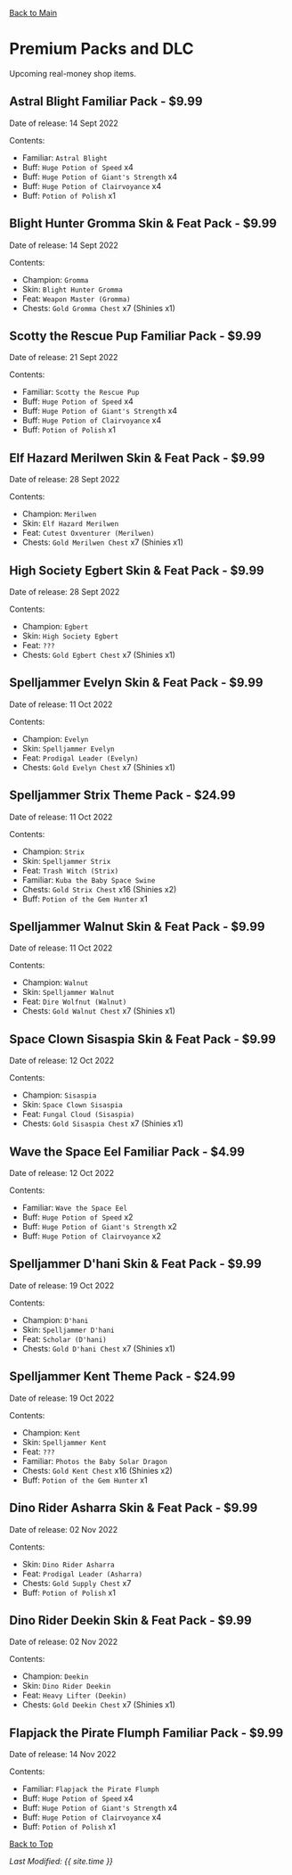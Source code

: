 [Back to Main](index.md)

# Premium Packs and DLC
Upcoming real-money shop items.

## Astral Blight Familiar Pack - $9.99
Date of release: 14 Sept 2022

Contents:
* Familiar: `Astral Blight`
* Buff: `Huge Potion of Speed` x4
* Buff: `Huge Potion of Giant's Strength` x4
* Buff: `Huge Potion of Clairvoyance` x4
* Buff: `Potion of Polish` x1

## Blight Hunter Gromma Skin & Feat Pack - $9.99
Date of release: 14 Sept 2022

Contents:
* Champion: `Gromma`
* Skin: `Blight Hunter Gromma`
* Feat: `Weapon Master (Gromma)`
* Chests: `Gold Gromma Chest` x7 (Shinies x1)

## Scotty the Rescue Pup Familiar Pack - $9.99
Date of release: 21 Sept 2022

Contents:
* Familiar: `Scotty the Rescue Pup`
* Buff: `Huge Potion of Speed` x4
* Buff: `Huge Potion of Giant's Strength` x4
* Buff: `Huge Potion of Clairvoyance` x4
* Buff: `Potion of Polish` x1

## Elf Hazard Merilwen Skin & Feat Pack - $9.99
Date of release: 28 Sept 2022

Contents:
* Champion: `Merilwen`
* Skin: `Elf Hazard Merilwen`
* Feat: `Cutest Oxventurer (Merilwen)`
* Chests: `Gold Merilwen Chest` x7 (Shinies x1)

## High Society Egbert Skin & Feat Pack - $9.99
Date of release: 28 Sept 2022

Contents:
* Champion: `Egbert`
* Skin: `High Society Egbert`
* Feat: `???`
* Chests: `Gold Egbert Chest` x7 (Shinies x1)

## Spelljammer Evelyn Skin & Feat Pack - $9.99
Date of release: 11 Oct 2022

Contents:
* Champion: `Evelyn`
* Skin: `Spelljammer Evelyn`
* Feat: `Prodigal Leader (Evelyn)`
* Chests: `Gold Evelyn Chest` x7 (Shinies x1)

## Spelljammer Strix Theme Pack - $24.99
Date of release: 11 Oct 2022

Contents:
* Champion: `Strix`
* Skin: `Spelljammer Strix`
* Feat: `Trash Witch (Strix)`
* Familiar: `Kuba the Baby Space Swine`
* Chests: `Gold Strix Chest` x16 (Shinies x2)
* Buff: `Potion of the Gem Hunter` x1

## Spelljammer Walnut Skin & Feat Pack - $9.99
Date of release: 11 Oct 2022

Contents:
* Champion: `Walnut`
* Skin: `Spelljammer Walnut`
* Feat: `Dire Wolfnut (Walnut)`
* Chests: `Gold Walnut Chest` x7 (Shinies x1)

## Space Clown Sisaspia Skin & Feat Pack - $9.99
Date of release: 12 Oct 2022

Contents:
* Champion: `Sisaspia`
* Skin: `Space Clown Sisaspia`
* Feat: `Fungal Cloud (Sisaspia)`
* Chests: `Gold Sisaspia Chest` x7 (Shinies x1)

## Wave the Space Eel Familiar Pack - $4.99
Date of release: 12 Oct 2022

Contents:
* Familiar: `Wave the Space Eel`
* Buff: `Huge Potion of Speed` x2
* Buff: `Huge Potion of Giant's Strength` x2
* Buff: `Huge Potion of Clairvoyance` x2

## Spelljammer D'hani Skin & Feat Pack - $9.99
Date of release: 19 Oct 2022

Contents:
* Champion: `D'hani`
* Skin: `Spelljammer D'hani`
* Feat: `Scholar (D'hani)`
* Chests: `Gold D'hani Chest` x7 (Shinies x1)

## Spelljammer Kent Theme Pack - $24.99
Date of release: 19 Oct 2022

Contents:
* Champion: `Kent`
* Skin: `Spelljammer Kent`
* Feat: `???`
* Familiar: `Photos the Baby Solar Dragon`
* Chests: `Gold Kent Chest` x16 (Shinies x2)
* Buff: `Potion of the Gem Hunter` x1

## Dino Rider Asharra Skin & Feat Pack - $9.99
Date of release: 02 Nov 2022

Contents:
* Skin: `Dino Rider Asharra`
* Feat: `Prodigal Leader (Asharra)`
* Chests: `Gold Supply Chest` x7
* Buff: `Potion of Polish` x1

## Dino Rider Deekin Skin & Feat Pack - $9.99
Date of release: 02 Nov 2022

Contents:
* Champion: `Deekin`
* Skin: `Dino Rider Deekin`
* Feat: `Heavy Lifter (Deekin)`
* Chests: `Gold Deekin Chest` x7 (Shinies x1)

## Flapjack the Pirate Flumph Familiar Pack - $9.99
Date of release: 14 Nov 2022

Contents:
* Familiar: `Flapjack the Pirate Flumph`
* Buff: `Huge Potion of Speed` x4
* Buff: `Huge Potion of Giant's Strength` x4
* Buff: `Huge Potion of Clairvoyance` x4
* Buff: `Potion of Polish` x1

[Back to Top](#top)

*Last Modified: {{ site.time }}*
